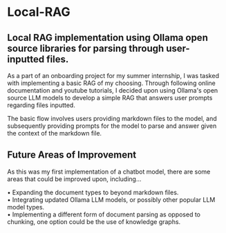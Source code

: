 # Local-RAG

## Local RAG implementation using Ollama open source libraries for parsing through user-inputted files.

As a part of an onboarding project for my summer internship, I was tasked with implementing a basic RAG of my choosing. Through following online documentation and youtube tutorials, I decided upon using Ollama's open source LLM models to develop a simple RAG that answers user prompts regarding files inputted.

The basic flow involves users providing markdown files to the model, and subsequently providing prompts for the model to parse and answer given the context of the markdown file.

## Future Areas of Improvement

As this was my first implementation of a chatbot model, there are some areas that could be improved upon, including...

• Expanding the document types to beyond markdown files.  
• Integrating updated Ollama LLM models, or possibly other popular LLM model types.  
• Implementing a different form of document parsing as opposed to chunking, one option could be the use of knowledge graphs.  